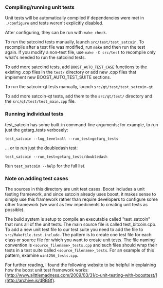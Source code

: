 ### Compiling/running unit tests

Unit tests will be automatically compiled if dependencies were met in `./configure`
and tests weren't explicitly disabled.

After configuring, they can be run with `make check`.

To run the satcoind tests manually, launch `src/test/test_satcoin`. To recompile
after a test file was modified, run `make` and then run the test again. If you
modify a non-test file, use `make -C src/test` to recompile only what's needed
to run the satcoind tests.

To add more satcoind tests, add `BOOST_AUTO_TEST_CASE` functions to the existing
.cpp files in the `test/` directory or add new .cpp files that
implement new BOOST_AUTO_TEST_SUITE sections.

To run the satcoin-qt tests manually, launch `src/qt/test/test_satcoin-qt`

To add more satcoin-qt tests, add them to the `src/qt/test/` directory and
the `src/qt/test/test_main.cpp` file.

### Running individual tests

test_satcoin has some built-in command-line arguments; for
example, to run just the getarg_tests verbosely:

    test_satcoin --log_level=all --run_test=getarg_tests

... or to run just the doubledash test:

    test_satcoin --run_test=getarg_tests/doubledash

Run `test_satcoin --help` for the full list.

### Note on adding test cases

The sources in this directory are unit test cases.  Boost includes a
unit testing framework, and since satcoin already uses boost, it makes
sense to simply use this framework rather than require developers to
configure some other framework (we want as few impediments to creating
unit tests as possible).

The build system is setup to compile an executable called "test_satcoin"
that runs all of the unit tests.  The main source file is called
test_bitcoin.cpp. To add a new unit test file to our test suite you need
to add the file to `src/Makefile.test.include`. The pattern is to create
one test file for each class or source file for which you want to create
unit tests.  The file naming convention is `<source_filename>_tests.cpp`
and such files should wrap their tests in a test suite
called `<source_filename>_tests`. For an example of this pattern,
examine `uint256_tests.cpp`.

For further reading, I found the following website to be helpful in
explaining how the boost unit test framework works:
[http://www.alittlemadness.com/2009/03/31/c-unit-testing-with-boosttest/](http://archive.is/dRBGf).
